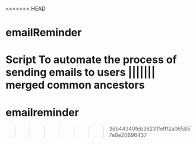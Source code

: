 <<<<<<< HEAD
# emailReminder
Script To automate the process of sending emails to users 
||||||| merged common ancestors
=======
# emailreminder
>>>>>>> 3db44340feb38231fefff2a065857e0e20696437
